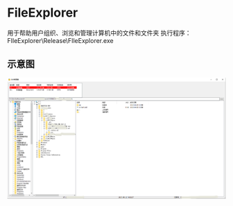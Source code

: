 # FileExplorer
用于帮助用户组织、浏览和管理计算机中的文件和文件夹
执行程序：FIleExplorer\Release\FIleExplorer.exe

## 示意图

![主图](vx_images/159875610250563.png)